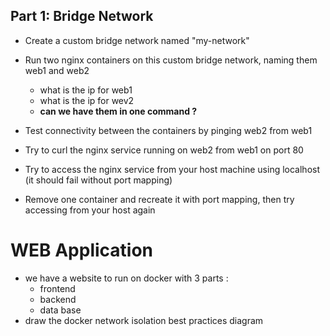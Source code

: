 ## Part 1: Bridge Network
 
* Create a custom bridge network named "my-network"
* Run two nginx containers on this custom bridge network, naming them web1 and web2
    - what is the ip for web1 
    - what is the ip for wev2 
    - **can we have them in one command ?**

* Test connectivity between the containers by pinging web2 from web1

* Try to curl the nginx service running on web2 from web1 on port 80

* Try to access the nginx service from your host machine using localhost (it should fail without port mapping)

* Remove one container and recreate it with port mapping, then try accessing from your host again

# WEB Application


* we have a website to run on docker with 3 parts :
    - frontend 
    - backend
    - data base
* draw the docker network isolation best practices diagram